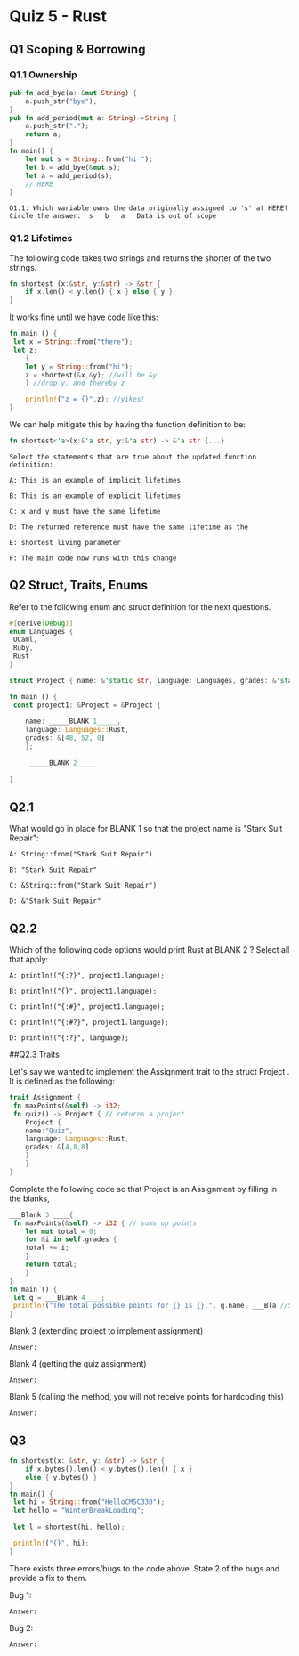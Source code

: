 # Quiz 5 - Rust

## Q1 Scoping & Borrowing

### Q1.1 Ownership
```rust
pub fn add_bye(a: &mut String) {
	a.push_str("bye");
}
pub fn add_period(mut a: String)->String {
	a.push_str(".");
	return a;
}
fn main() {
	let mut s = String::from("hi ");
	let b = add_bye(&mut s);
	let a = add_period(s);
	// HERE
}
```

	Q1.1: Which variable owns the data originally assigned to 's' at HERE?
	Circle the answer:	s	b	a	Data is out of scope
	
### Q1.2 Lifetimes

The following code takes two strings and returns the shorter of the two strings.
```rust
fn shortest (x:&str, y:&str) -> &str {
 	if x.len() < y.len() { x } else { y }
}
```

It works fine until we have code like this:
```rust
fn main () {
 let x = String::from("there");
 let z;
 	{
 	let y = String::from("hi");
 	z = shortest(&x,&y); //will be &y
 	} //drop y, and thereby z

 	println!("z = {}",z); //yikes!
}
```

We can help mitigate this by having the function definition to be:
```rust
fn shortest<'a>(x:&'a str, y:&'a str) -> &'a str {...}
```

	Select the statements that are true about the updated function definition:
	
	A: This is an example of implicit lifetimes
	
	B: This is an example of explicit lifetimes
	
	C: x and y must have the same lifetime
	
	D: The returned reference must have the same lifetime as the
	
	E: shortest living parameter
	
	F: The main code now runs with this change

## Q2 Struct, Traits, Enums

Refer to the following enum and struct definition for the next questions.

```rust
#[derive(Debug)]
enum Languages {
 OCaml,
 Ruby,
 Rust
}

struct Project { name: &'static str, language: Languages, grades: &'static [u32], }

fn main () {
 const project1: &Project = &Project {
 
 	name: _____BLANK 1_____,
 	language: Languages::Rust,
 	grades: &[48, 52, 0]
 	};
	
	 _____BLANK 2_____
 
}
```

## Q2.1

What would go in place for BLANK 1 so that the project name is "Stark Suit Repair":
	
	A: String::from("Stark Suit Repair")
	
	B: "Stark Suit Repair"

	C: &String::from("Stark Suit Repair")
	
	D: &"Stark Suit Repair"
	
## Q2.2

Which of the following code options would print Rust at BLANK 2 ? Select all that apply:

	A: println!("{:?}", project1.language);
	
	B: println!("{}", project1.language);
	
	C: println!("{:#}", project1.language);
	
	C: println!("{:#?}", project1.language);
	
	D: println!("{:?}", language);

	
##Q2.3 Traits

Let's say we wanted to implement the Assignment trait to the struct Project . It is defined as the following:

```rust	
trait Assignment {
 fn maxPoints(&self) -> i32;
 fn quiz() -> Project { // returns a project
 	Project {
 	name:"Quiz",
 	language: Languages::Rust,
 	grades: &[4,8,8]
 	}
    }
}
```

Complete the following code so that Project is an Assignment by filling in the blanks,
```rust	
___Blank 3 ____{
 fn maxPoints(&self) -> i32 { // sums up points
 	let mut total = 0;
 	for &i in self.grades {
 	total += i;
 	}
 	return total;
    }
}
fn main () {
 let q = ___Blank 4____;
 println!("The total possible points for {} is {}.", q.name, ___Bla //Should print out the sum of q's grades
}
```

Blank 3 (extending project to implement assignment)

	Answer: 
	
Blank 4 (getting the quiz assignment)

	Answer: 
	
Blank 5 (calling the method, you will not receive points for hardcoding this)

	Answer: 
	
## Q3

```rust	
fn shortest(x: &str, y: &str) -> &str {
 	if x.bytes().len() < y.bytes().len() { x } 
	else { y.bytes() }
}
fn main() {
 let hi = String::from("HelloCMSC330");
 let hello = "WinterBreakLoading";
 
 let l = shortest(hi, hello);

 println!("{}", hi);
}
```

There exists three errors/bugs to the code above. State 2 of the bugs and provide a fix to them.

Bug 1:

	Answer: 
	
Bug 2:

	Answer: 
